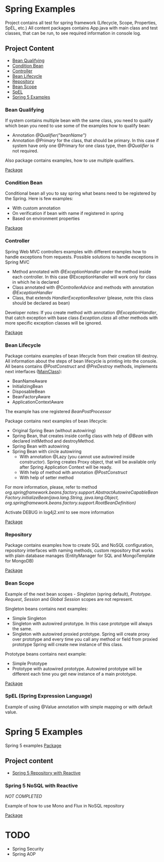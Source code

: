 # Spring Examples
Project contains all test for spring framework (Lifecycle, Scope, Properties, SpEL, etc.)
All content packages contains App.java with main class and test classes, that can be run, to see required information in console log.

## Project Content
* [Bean Qualifying](#bean-qualifying)
* [Condition Bean](#condition-bean)
* [Controller](#controller)
* [Bean Lifecycle](#bean-lifecycle)
* [Repository](#repository)
* [Bean Scope](#bean-scope)
* [SpEL](#spel-spring-expression-language)
* [Spring 5 Examples](#spring-5-examples)

### Bean Qualifying
If system contains multiple bean with the same class, you need to qualify which bean you need to use some of the examples how to qualify bean:
* Annotation *@Qualifier("beanName")*
* Annotation *@Primary* for the class, that should be primary. In this case if system have only one @Primary for one class type, then *@Qualifier* is not required.
 
Also package contains examples, how to use multiple qualifiers.

[Package](https://github.com/VlasovArtem/spring-examples/tree/master/src/main/java/org/avlasov/springexamples/beanqualifying)

### Condition Bean
Conditional bean all you to say spring what beans need to be registered by the Spring. Here is few examples:
* With custom annotation
* On verification if bean with name if registered in spring
* Based on environment properties

[Package](https://github.com/VlasovArtem/spring-examples/tree/master/src/main/java/org/avlasov/springexamples/conditionbean)

### Controller
Spring Web MVC controllers examples with different examples how to handle exceptions from requests. Possible solutions to handle exceptions in Spring MVC
* Method annotated with *@ExceptionHandler* under the method inside each controller. In this case @ExceptionHandler will work only for class in which he is declared
* Class annotated with *@ControllerAdvice* and methods with annotation *@ExceptionHandler*
* Class, that extends *HandlerExceptionResolver* (please, note this class should be declared as bean)

Developer notes: If you create method with annotation *@ExceptionHandler*, that catch exception with base class *Exception.class* all other methods with more specific exception classes will be ignored.

[Package](https://github.com/VlasovArtem/spring-examples/tree/master/src/main/java/org/avlasov/springexamples/controller)

### Bean Lifecycle

Package contains examples of bean lifecycle from their creation till destroy. All information about the steps of bean lifecycle is printing into the console. All beans contains *@PostConstruct* and *@PreDestroy* methods, implements next interfaces ([MainClass](https://github.com/VlasovArtem/spring-examples/blob/master/src/main/java/org/avlasov/springexamples/lifecycle/entity/AbstractLifecycleEntity.java)):
* BeanNameAware
* InitializingBean 
* DisposableBean
* BeanFactoryAware
* ApplicationContextAware

The example has one registered *BeanPostProcessor*

Package contains next examples of bean lifecycle:
* Original Spring Bean (without autowiring)
* Spring Bean, that creates inside config class with help of *@Bean* with declared initMethod and destroyMethod.
* Spring Bean with autowiring
* Spring Bean with circle autowiring
    * With annotation @Lazy (you cannot use autowired inside constructor). Spring creates Proxy object, that will be available only after Spring Application Context will be ready.
    * With help of method with annotation *@PostConstruct*
    * With help of setter method    

For more information, please, refer to method *org.springframework.beans.factory.support.AbstractAutowireCapableBeanFactory.initializeBean(java.lang.String, java.lang.Object, org.springframework.beans.factory.support.RootBeanDefinition)*

Activate DEBUG in log4j2.xml to see more information

[Package](https://github.com/VlasovArtem/spring-examples/tree/master/src/main/java/org/avlasov/springexamples/lifecycle)

### Repository 

Package contains examples how to create SQL and NoSQL configuration, repository interfaces with naming methods, custom repository that works with plain database manages (EntityManager for SQL and MongoTemplate for MongoDB)

[Package](https://github.com/VlasovArtem/spring-examples/tree/master/src/main/java/org/avlasov/springexamples/repository)

### Bean Scope 

Example of the next bean scopes - *Singleton* (spring default), *Prototype*. *Request*, *Session* and *Global Session* scopes are not represent.

Singleton beans contains next examples:
* Simple Singleton
* Singleton with autowired prototype. In this case prototype will always the same. 
* Singleton with autowired proxied prototype. Spring will create proxy over prototype and every time you call any method or field from proxied prototype Spring will create new instance of this class.

Prototype beans contains next example:
* Simple Prototype
* Prototype with autowired prototype. Autowired prototype will be different each time you get new instance of a main prototype.

[Package](https://github.com/VlasovArtem/spring-examples/tree/master/src/main/java/org/avlasov/springexamples/scope)

### SpEL (Spring Expression Language)

Example of using @Value annotation with simple mapping or with default value.

# Spring 5 Examples
Spring 5 examples
[Package](https://github.com/VlasovArtem/spring-examples/tree/master/src/main/java/org/avlasov/springexamples/spring5)
## Project content

* [Spring 5 Repository with Reactive](#spring-5-nosql-with-reactive)

### Spring 5 NoSQL with Reactive

*NOT COMPLETED*

Example of how to use Mono and Flux in NoSQL repository

[Package](https://github.com/VlasovArtem/spring-examples/tree/master/src/main/java/org/avlasov/springexamples/spring5/repository/nosql)

# TODO

* Spring Security
* Spring AOP
